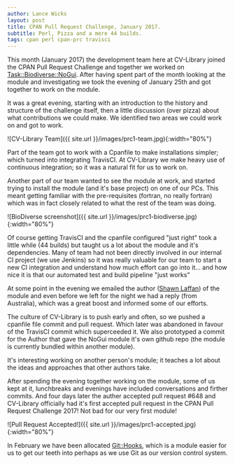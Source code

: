 ```yaml
---
author: Lance Wicks
layout: post
title: CPAN Pull Request Challenge, January 2017.
subtitle: Perl, Pizza and a mere 44 builds.
tags: cpan perl cpan-prc travisci
---
```


This month (January 2017) the development team here at CV-Library joined the CPAN Pull Request Challenge and together we worked on [Task::Biodiverse::NoGui](https://metacpan.org/release/Task-Biodiverse-NoGUI). After having spent part of the month looking at the module and investigating we took the evening of January 25th and got together to work on the module.

It was a great evening, starting with an introduction to the history and structure of the challenge itself, then a little discussion (over pizza) about what contributions we could make. We identified two areas we could work on and got to work.

![CV-Library Team]({{ site.url }}/images/prc1-team.jpg){:width="80%"}

Part of the team got to work with a Cpanfile to make installations simpler; which turned into integrating TravisCI. At CV-Library we make heavy use of continuous integration; so it was a natural fit for us to work on. 

Another part of our team wanted to see the module at work, and started trying to install the module (and it's base project) on one of our PCs. This meant getting familiar with the pre-requisites (fortran, no really fortran) which was in fact closely related to what the rest of the team was doing.

![BioDiverse screenshot]({{ site.url }}/images/prc1-biodiverse.jpg){:width="80%"}

Of course getting TravisCI and the cpanfile configured "just right" took a little while (44 builds) but taught us a lot about the module and it's dependencies. Many of team had not been directly involved in our internal CI project (we use Jenkins) so it was really valuable for our team to start a new CI integration and understand how much effort can go into it... and how nice it is that our automated test and build pipeline "just works"

At some point in the evening we emailed the author ([Shawn Laffan](https://metacpan.org/author/SLAFFAN)) of the module and even before we left for the night we had a reply (from Australia), which was a great boost and informed some of our efforts.

The culture of CV-Library is to push early and often, so we pushed a cpanfile file commit and pull request. Which later was abandoned in favour of the TravisCI commit which superceeded it. We also prototyped a commit for the Author that gave the NoGui module it's own github repo (the module is currently bundled within another module).

It's interesting working on another person's module; it teaches a lot about the ideas and approaches that other authors take.

After spending the evening together working on the module, some of us kept at it, lunchbreaks and evenings have included conversations and firther commits. And four days later the auther accepted pull request #648 and CV-Library officially had it's first accepted pull request in the CPAN Pull Request Challenge 2017! Not bad for our very first module!

![Pull Request Accepted!]({{ site.url }}/images/prc1-accepted.jpg){:width="80%"}

In February we have been allocated [Git::Hooks](https://metacpan.org/pod/Git::Hooks), which is a module easier for us to get our teeth into perhaps as we use Git as our version control system.



